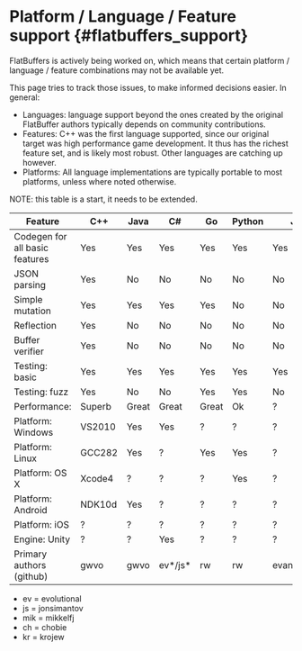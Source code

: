 Platform / Language / Feature support    {#flatbuffers_support}
=====================================

FlatBuffers is actively being worked on, which means that certain platform /
language / feature combinations may not be available yet.

This page tries to track those issues, to make informed decisions easier.
In general:

  * Languages: language support beyond the ones created by the original
    FlatBuffer authors typically depends on community contributions.
  * Features: C++ was the first language supported, since our original
    target was high performance game development. It thus has the richest
    feature set, and is likely most robust. Other languages are catching up
    however.
  * Platforms: All language implementations are typically portable to most
    platforms, unless where noted otherwise.

NOTE: this table is a start, it needs to be extended.

Feature                        | C++    | Java   | C#     | Go     | Python | JS        | TS        | C        | PHP | Ruby
------------------------------ | ------ | ------ | ------ | ------ | ------ | --------- | --------- | ------  | --- | ----
Codegen for all basic features | Yes    | Yes    | Yes    | Yes    | Yes    | Yes       | Yes       | Yes     | WiP | WiP
JSON parsing                   | Yes    | No     | No     | No     | No     | No        | No        | Yes     | No  | No
Simple mutation                | Yes    | Yes    | Yes    | Yes     | No     | No        | No        | No      | No  | No
Reflection                     | Yes    | No     | No     | No     | No     | No        | No        | Basic   | No  | No
Buffer verifier                | Yes    | No     | No     | No     | No     | No        | No        | Yes     | No  | No
Testing: basic                 | Yes    | Yes    | Yes    | Yes    | Yes    | Yes       | Yes       | Yes     | ?   | ?
Testing: fuzz                  | Yes    | No     | No     | Yes    | Yes    | No        | No        | No      | ?   | ?
Performance:                   | Superb | Great  | Great  | Great  | Ok     | ?         | ?         | Superb  | ?   | ?
Platform: Windows              | VS2010 | Yes    | Yes    | ?      | ?      | ?         | Yes       | VS2010  | ?   | ?
Platform: Linux                | GCC282 | Yes    | ?      | Yes    | Yes    | ?         | Yes       | Yes     | ?   | ?
Platform: OS X                 | Xcode4 | ?      | ?      | ?      | Yes    | ?         | Yes       | Yes     | ?   | ?
Platform: Android              | NDK10d | Yes    | ?      | ?      | ?      | ?         | ?         | ?       | ?   | ?
Platform: iOS                  | ?      | ?      | ?      | ?      | ?      | ?         | ?         | ?       | ?   | ?
Engine: Unity                  | ?      | ?      | Yes    | ?      | ?      | ?         | ?         | ?       | ?   | ?
Primary authors (github)       | gwvo   | gwvo   | ev*/js*| rw     | rw     | evanw/ev* | kr        | mik*    | ch* | rw

  * ev = evolutional
  * js = jonsimantov
  * mik = mikkelfj
  * ch = chobie
  * kr = krojew

<br>
